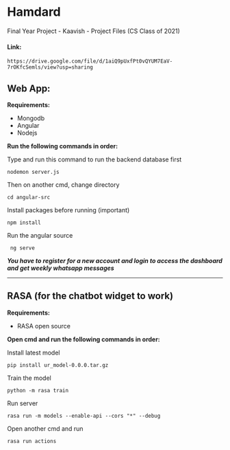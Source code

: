 # Hamdard
Final Year Project - Kaavish -  Project Files (CS Class of 2021)

#### Link:

    https://drive.google.com/file/d/1aiQ9pUxfPt0vQYUM7EaV-7rOKfcSemls/view?usp=sharing

## Web App:

**Requirements:**
- Mongodb
- Angular
- Nodejs

**Run the following commands in order:**

Type and run this command to run the backend database first

    nodemon server.js

Then on another cmd, change directory

    cd angular-src

Install packages before running (important)

    npm install

Run the angular source 

     ng serve

**_You have to register for a new account and login to access the dashboard and get weekly whatsapp messages_**

--------------------------------------------------------------

## RASA (for the chatbot widget to work)

**Requirements:**

- RASA open source

**Open cmd and run the following commands in order:**

Install latest model

    pip install ur_model-0.0.0.tar.gz

Train the model

    python -m rasa train

Run server

    rasa run -m models --enable-api --cors "*" --debug
    
Open another cmd and run

    rasa run actions
    
